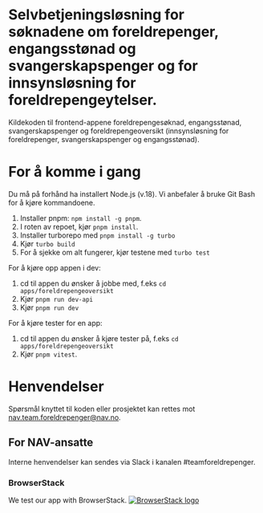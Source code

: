 # Selvbetjeningsløsning for søknadene om foreldrepenger, engangsstønad og svangerskapspenger og for innsynsløsning for foreldrepengeytelser.

Kildekoden til frontend-appene foreldrepengesøknad, engangsstønad, svangerskapspenger og foreldrepengeoversikt (innsynsløsning for foreldrepenger, svangerskapspenger og engangsstønad).

# For å komme i gang

Du må på forhånd ha installert Node.js (v.18). Vi anbefaler å bruke Git Bash for å kjøre kommandoene.

1. Installer pnpm: `npm install -g pnpm`.
2. I roten av repoet, kjør `pnpm install`.
3. Installer turborepo med `pnpm install -g turbo`
4. Kjør `turbo build`
5. For å sjekke om alt fungerer, kjør testene med `turbo test`

For å kjøre opp appen i dev:

1. cd til appen du ønsker å jobbe med, f.eks `cd apps/foreldrepengeoversikt`
2. Kjør `pnpm run dev-api`
3. Kjør `pnpm run dev`

For å kjøre tester for en app:

1. cd til appen du ønsker å kjøre tester på, f.eks `cd apps/foreldrepengeoversikt`
2. Kjør `pnpm vitest`.

# Henvendelser

Spørsmål knyttet til koden eller prosjektet kan rettes mot nav.team.foreldrepenger@nav.no.

## For NAV-ansatte

Interne henvendelser kan sendes via Slack i kanalen #teamforeldrepenger.

### BrowserStack

We test our app with BrowserStack.
[![BrowserStack logo](./browserstack-logo-600x315.png)](https://www.browserstack.com/)
